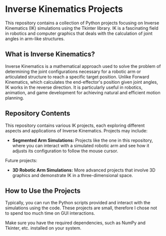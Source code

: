 # Inverse Kinematics Projects

This repository contains a collection of Python projects focusing on Inverse Kinematics (IK) simulations using the Tkinter library. IK is a fascinating field in robotics and computer graphics that deals with the calculation of joint angles in arm-like structures.

## What is Inverse Kinematics?

Inverse Kinematics is a mathematical approach used to solve the problem of determining the joint configurations necessary for a robotic arm or articulated structure to reach a specific target position. Unlike Forward Kinematics, which calculates the end-effector's position given joint angles, IK works in the reverse direction. It is particularly useful in robotics, animation, and game development for achieving natural and efficient motion planning.

## Repository Contents

This repository contains various IK projects, each exploring different aspects and applications of Inverse Kinematics. Projects may include:

- **Segmented Arm Simulations:** Projects like the one in this repository, where you can interact with a simulated robotic arm and see how it adjusts its configuration to follow the mouse cursor.

Future projects:

- **3D Robotic Arm Simulations:** More advanced projects that involve 3D graphics and demonstrate IK in a three-dimensional space.

## How to Use the Projects

Typically, you can run the Python scripts provided and interact with the simulations using the code. These projects are small, therefore I chose not to spend too much time on GUI interactions.

Make sure you have the required dependencies, such as NumPy and Tkinter, etc. installed on your system.
